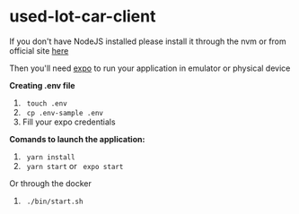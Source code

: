 # used-lot-car-client

If you don't have NodeJS installed please install it through the nvm or from official site
[here](https://nodejs.org/en/)

Then you'll need [expo](https://expo.io/learn) to run your application in emulator or physical device

**Creating .env file**

1. <code> touch .env </code>
2. <code> cp .env-sample .env </code>
3. Fill your expo credentials

**Comands to launch the application:**

1. <code> yarn install</code>
2. <code> yarn start</code> or <code> expo start</code>

Or through the docker

1. <code> ./bin/start.sh </code>
